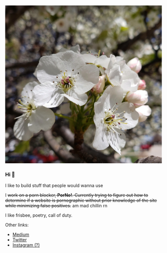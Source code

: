 ![Image of white flowers](/flowers.png)

















### Hi 🥰

I like to build stuff that people would wanna use

I ~~work on a porn blocker, **PorNo!**. Currently trying to figure out how to determine if a website is pornographic without prior knowledge of the site
 while minimizing false positives.~~ am mad chillin rn
 
I like frisbee, poetry, call of duty.

Other links:
* [Medium](https://vivekbhookya.medium.com/)
* [Twitter](https://twitter.com/mrvivacious_)
* [Instagram (?)](https://www.instagram.com/mrvivacious/)


<!--
**mrvivacious/mrvivacious** is a ✨ _special_ ✨ repository because its `README.md` (this file) appears on your GitHub profile.

Here are some ideas to get you started:

- 🔭 I’m currently working on ...
- 🌱 I’m currently learning ...
- 👯 I’m looking to collaborate on ...
- 🤔 I’m looking for help with ...
- 💬 Ask me about ...
- 📫 How to reach me: ...
- 😄 Pronouns: ...
- ⚡ Fun fact: ...
-->
